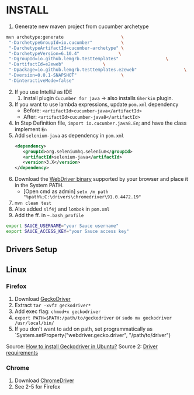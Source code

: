# INSTALL

1. Generate new maven project from cucumber archetype
  ```bash
  mvn archetype:generate                      \
   "-DarchetypeGroupId=io.cucumber"           \
   "-DarchetypeArtifactId=cucumber-archetype" \
   "-DarchetypeVersion=6.10.4"               \
   "-DgroupId=io.github.lemgrb.testtemplates"                  \
   "-DartifactId=e2eweb"               \
   "-Dpackage=io.github.lemgrb.testtemplates.e2eweb"                  \
   "-Dversion=0.0.1-SNAPSHOT"                 \
   "-DinteractiveMode=false"
  ```
2. If you use IntelliJ as IDE
    1. Install plugin `Cucumber for java` -> also installs `Gherkin` plugin.
3. If you want to use lambda expressions, update `pom.xml` dependency
    - Before: `<artifactId>cucumber-java</artifactId>`
    - After: `<artifactId>cucumber-java8</artifactId>`
4. In Step Definition file, `import io.cucumber.java8.En`; and have the class implement `En`
5. Add `selenium-java` as dependency in `pom.xml`
   ```xml
   <dependency>
      <groupId>org.seleniumhq.selenium</groupId>
      <artifactId>selenium-java</artifactId>
      <version>3.X</version>
   </dependency>
   ```
6. Download the [WebDriver binary](https://www.selenium.dev/documentation/en/webdriver/driver_requirements/) supported by your browser and place it in the System PATH.
   - [Open cmd as admin] `setx /m path "%path%;C:\drivers\chromedriver\91.0.4472.19"`
7. `mvn clean test`
8. Also added `slf4j` and `lombok` in `pom.xml`
9. Add the ff. in `~.bash_profile`
```bash
export SAUCE_USERNAME="your Sauce username"
export SAUCE_ACCESS_KEY="your Sauce access key"
```

## Drivers Setup

## Linux

### Firefox
1. Download [GeckoDriver](https://github.com/mozilla/geckodriver/releases)
2. Extract `tar -xvfz geckodriver*`
3. Add exec flag: `chmod+x geckodriver`
4. `export PATH=$PATH:/path/to/geckodriver` or `sudo mv geckodriver /usr/local/bin/`
5. If you don't want to add on path, set programmatically as `System.setProperty("webdriver.gecko.driver", "/path/to/driver")

Source: [How to install Geckodriver in Ubuntu?](https://askubuntu.com/questions/870530/how-to-install-geckodriver-in-ubuntu)
Source 2: [Driver requirements](https://www.selenium.dev/documentation/en/webdriver/driver_requirements/)

### Chrome

1. Download [ChromeDriver](https://chromedriver.chromium.org/downloads)
2. See 2-5 for Firefox